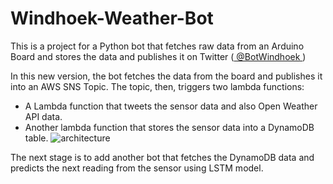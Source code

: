 # Windhoek-Weather-Bot

This is a project for a Python bot that fetches raw data from an Arduino Board and stores the data and publishes it on Twitter (<a href=https://twitter.com/BotWindhoek> @BotWindhoek </a>)
<br>

In this new version, the bot fetches the data from the board and publishes it into an AWS SNS Topic. The topic, then,  triggers two lambda functions: 
* A Lambda function that tweets the sensor data and also Open Weather API data.
* Another lambda function that stores the sensor data into a DynamoDB table. 
![architecture](https://user-images.githubusercontent.com/17711277/93358773-2e81a600-f842-11ea-86c7-ac50a51f1625.jpg)

The next stage is to add another bot that fetches the DynamoDB data and predicts the next reading from the sensor using LSTM model.

